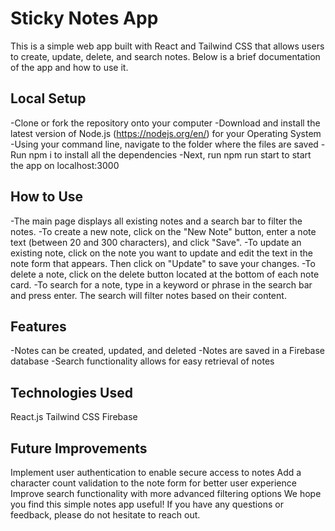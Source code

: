 # Sticky Notes App
This is a simple web app built with React and Tailwind CSS that allows users to create, update, delete, and search notes. Below is a brief documentation of the app and how to use it.

## Local Setup
-Clone or fork the repository onto your computer
-Download and install the latest version of Node.js (https://nodejs.org/en/) for your Operating System
-Using your command line, navigate to the folder where the files are saved
-Run npm i to install all the dependencies
-Next, run npm run start to start the app on localhost:3000
## How to Use
-The main page displays all existing notes and a search bar to filter the notes.
-To create a new note, click on the "New Note" button, enter a note text (between 20 and 300 characters), and click "Save".
-To update an existing note, click on the note you want to update and edit the text in the note form that appears. Then click on "Update" to save your changes.
-To delete a note, click on the delete button located at the bottom of each note card.
-To search for a note, type in a keyword or phrase in the search bar and press enter. The search will filter notes based on their content.
## Features
-Notes can be created, updated, and deleted
-Notes are saved in a Firebase database
-Search functionality allows for easy retrieval of notes
## Technologies Used
React.js
Tailwind CSS
Firebase
## Future Improvements
Implement user authentication to enable secure access to notes
Add a character count validation to the note form for better user experience
Improve search functionality with more advanced filtering options
We hope you find this simple notes app useful! If you have any questions or feedback, please do not hesitate to reach out.

